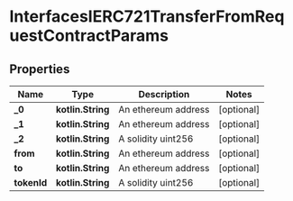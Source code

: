 
# InterfacesIERC721TransferFromRequestContractParams

## Properties
Name | Type | Description | Notes
------------ | ------------- | ------------- | -------------
**_0** | **kotlin.String** | An ethereum address |  [optional]
**_1** | **kotlin.String** | An ethereum address |  [optional]
**_2** | **kotlin.String** | A solidity uint256 |  [optional]
**from** | **kotlin.String** | An ethereum address |  [optional]
**to** | **kotlin.String** | An ethereum address |  [optional]
**tokenId** | **kotlin.String** | A solidity uint256 |  [optional]



